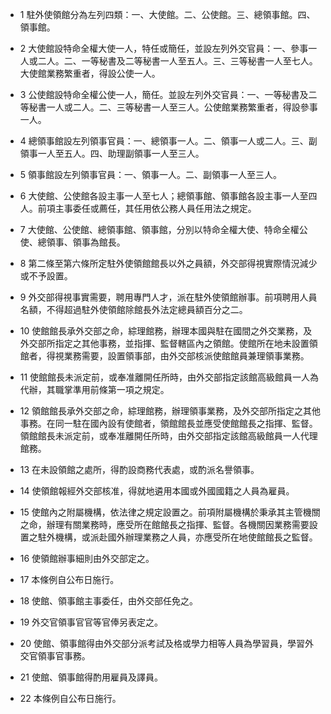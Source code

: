* 1 駐外使領館分為左列四類：一、大使館。二、公使館。三、總領事館。四、領事館。

* 2 大使館設特命全權大使一人，特任或簡任，並設左列外交官員：一、參事一人或二人。二、一等秘書及二等秘書一人至五人。三、三等秘書一人至七人。大使館業務繁重者，得設公使一人。

* 3 公使館設特命全權公使一人，簡任。並設左列外交官員：一、一等秘書及二等秘書一人或二人。二、三等秘書一人至三人。公使館業務繁重者，得設參事一人。

* 4 總領事館設左列領事官員：一、總領事一人。二、領事一人或二人。三、副領事一人至五人。四、助理副領事一人至三人。

* 5 領事館設左列領事官員：一、領事一人。二、副領事一人至三人。

* 6 大使館、公使館各設主事一人至七人；總領事館、領事館各設主事一人至四人。前項主事委任或薦任，其任用依公務人員任用法之規定。

* 7 大使館、公使館、總領事館、領事館，分別以特命全權大使、特命全權公使、總領事、領事為館長。

* 8 第二條至第六條所定駐外使領館館長以外之員額，外交部得視實際情況減少或不予設置。

* 9 外交部得視事實需要，聘用專門人才，派在駐外使領館辦事。前項聘用人員名額，不得超過駐外使領館除館長外法定總員額百分之二。

* 10 使館館長承外交部之命，綜理館務，辦理本國與駐在國間之外交業務，及外交部所指定之其他事務，並指揮、監督轄區內之領館。使館所在地未設置領館者，得視業務需要，設置領事部，由外交部核派使館館員兼理領事業務。

* 11 使館館長未派定前，或奉准離開任所時，由外交部指定該館高級館員一人為代辦，其職掌準用前條第一項之規定。

* 12 領館館長承外交部之命，綜理館務，辦理領事業務，及外交部所指定之其他事務。在同一駐在國內設有使館者，領館館長並應受使館館長之指揮、監督。領館館長未派定前，或奉准離開任所時，由外交部指定該館高級館員一人代理館務。

* 13 在未設領館之處所，得酌設商務代表處，或酌派名譽領事。

* 14 使領館報經外交部核准，得就地遴用本國或外國國籍之人員為雇員。

* 15 使館內之附屬機構，依法律之規定設置之。前項附屬機構於秉承其主管機關之命，辦理有關業務時，應受所在館館長之指揮、監督。各機關因業務需要設置之駐外機構，或派赴國外辦理業務之人員，亦應受所在地使館館長之監督。

* 16 使領館辦事細則由外交部定之。

* 17 本條例自公布日施行。

* 18 使館、領事館主事委任，由外交部任免之。

* 19 外交官領事官官等官俸另表定之。

* 20 使館、領事館得由外交部分派考試及格或學力相等人員為學習員，學習外交官領事官事務。

* 21 使館、領事館得酌用雇員及譯員。

* 22 本條例自公布日施行。

